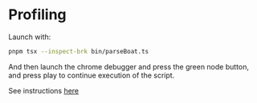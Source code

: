 # Profiling

Launch with:

```sh
pnpm tsx --inspect-brk bin/parseBoat.ts   
```

And then launch the chrome debugger and press the green node button, and press play
to continue execution of the script.

See instructions [here](https://developer.chrome.com/docs/devtools/performance/nodejs)